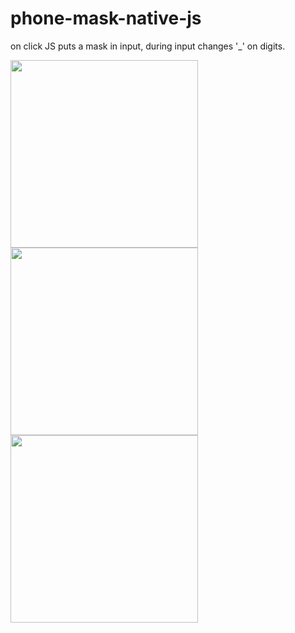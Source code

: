 # phone-mask-native-js
on click JS puts a mask in input, during input changes '_' on digits.

<img src="https://user-images.githubusercontent.com/40038982/152413484-9aab91a2-3563-47df-8f81-20bdc641e7e6.png" width="300" />
<img src="https://user-images.githubusercontent.com/40038982/152413746-3d0acbcd-2992-4a9b-9d81-82c66ff85175.png" width="300" />
<img src="https://user-images.githubusercontent.com/40038982/152413681-05020694-b2cf-4160-becd-d6f467c69132.png" width="300" />
